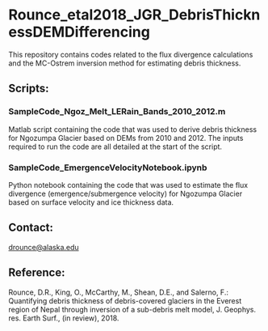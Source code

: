 # Rounce_etal2018_JGR_DebrisThicknessDEMDifferencing
This repository contains codes related to the flux divergence calculations and the MC-Ostrem inversion method for estimating debris thickness.
## Scripts:
### SampleCode_Ngoz_Melt_LERain_Bands_2010_2012.m
Matlab script containing the code that was used to derive debris thickness for Ngozumpa Glacier based on DEMs from 2010 and 2012.  The inputs required to run the code are all detailed at the start of the script.
### SampleCode_EmergenceVelocityNotebook.ipynb
Python notebook containing the code that was used to estimate the flux divergence (emergence/submergence velocity) for Ngozumpa Glacier based on surface velocity and ice thickness data.

## Contact:
drounce@alaska.edu

## Reference:
Rounce, D.R., King, O., McCarthy, M., Shean, D.E., and Salerno, F.: Quantifying debris thickness of debris-covered glaciers in the Everest region of Nepal through inversion of a sub-debris melt model, J. Geophys. res. Earth Surf., (in review), 2018.
